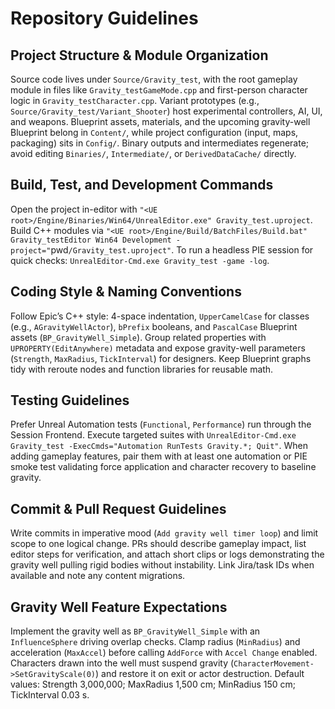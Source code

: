 # Repository Guidelines

## Project Structure & Module Organization
Source code lives under `Source/Gravity_test`, with the root gameplay module in files like `Gravity_testGameMode.cpp` and first-person character logic in `Gravity_testCharacter.cpp`. Variant prototypes (e.g., `Source/Gravity_test/Variant_Shooter`) host experimental controllers, AI, UI, and weapons. Blueprint assets, materials, and the upcoming gravity-well Blueprint belong in `Content/`, while project configuration (input, maps, packaging) sits in `Config/`. Binary outputs and intermediates regenerate; avoid editing `Binaries/`, `Intermediate/`, or `DerivedDataCache/` directly.

## Build, Test, and Development Commands
Open the project in-editor with `"<UE root>/Engine/Binaries/Win64/UnrealEditor.exe" Gravity_test.uproject`. Build C++ modules via `"<UE root>/Engine/Build/BatchFiles/Build.bat" Gravity_testEditor Win64 Development -project="`pwd`/Gravity_test.uproject"`. To run a headless PIE session for quick checks: `UnrealEditor-Cmd.exe Gravity_test -game -log`.

## Coding Style & Naming Conventions
Follow Epic’s C++ style: 4-space indentation, `UpperCamelCase` for classes (e.g., `AGravityWellActor`), `bPrefix` booleans, and `PascalCase` Blueprint assets (`BP_GravityWell_Simple`). Group related properties with `UPROPERTY(EditAnywhere)` metadata and expose gravity-well parameters (`Strength`, `MaxRadius`, `TickInterval`) for designers. Keep Blueprint graphs tidy with reroute nodes and function libraries for reusable math.

## Testing Guidelines
Prefer Unreal Automation tests (`Functional`, `Performance`) run through the Session Frontend. Execute targeted suites with `UnrealEditor-Cmd.exe Gravity_test -ExecCmds="Automation RunTests Gravity.*; Quit"`. When adding gameplay features, pair them with at least one automation or PIE smoke test validating force application and character recovery to baseline gravity.

## Commit & Pull Request Guidelines
Write commits in imperative mood (`Add gravity well timer loop`) and limit scope to one logical change. PRs should describe gameplay impact, list editor steps for verification, and attach short clips or logs demonstrating the gravity well pulling rigid bodies without instability. Link Jira/task IDs when available and note any content migrations.

## Gravity Well Feature Expectations
Implement the gravity well as `BP_GravityWell_Simple` with an `InfluenceSphere` driving overlap checks. Clamp radius (`MinRadius`) and acceleration (`MaxAccel`) before calling `AddForce` with `Accel Change` enabled. Characters drawn into the well must suspend gravity (`CharacterMovement->SetGravityScale(0)`) and restore it on exit or actor destruction. Default values: Strength 3,000,000; MaxRadius 1,500 cm; MinRadius 150 cm; TickInterval 0.03 s.
